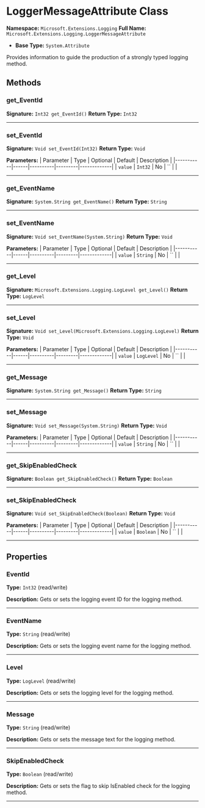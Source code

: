 # LoggerMessageAttribute Class

**Namespace:** `Microsoft.Extensions.Logging`
**Full Name:** `Microsoft.Extensions.Logging.LoggerMessageAttribute`
- **Base Type:** `System.Attribute`

Provides information to guide the production of a strongly typed logging method.

## Methods

### get_EventId

**Signature:** `Int32 get_EventId()`
**Return Type:** `Int32`

---

### set_EventId

**Signature:** `Void set_EventId(Int32)`
**Return Type:** `Void`

**Parameters:**
| Parameter | Type | Optional | Default | Description |
|-----------|------|----------|---------|-------------|
| `value` | `Int32` | No | `` |  |

---

### get_EventName

**Signature:** `System.String get_EventName()`
**Return Type:** `String`

---

### set_EventName

**Signature:** `Void set_EventName(System.String)`
**Return Type:** `Void`

**Parameters:**
| Parameter | Type | Optional | Default | Description |
|-----------|------|----------|---------|-------------|
| `value` | `String` | No | `` |  |

---

### get_Level

**Signature:** `Microsoft.Extensions.Logging.LogLevel get_Level()`
**Return Type:** `LogLevel`

---

### set_Level

**Signature:** `Void set_Level(Microsoft.Extensions.Logging.LogLevel)`
**Return Type:** `Void`

**Parameters:**
| Parameter | Type | Optional | Default | Description |
|-----------|------|----------|---------|-------------|
| `value` | `LogLevel` | No | `` |  |

---

### get_Message

**Signature:** `System.String get_Message()`
**Return Type:** `String`

---

### set_Message

**Signature:** `Void set_Message(System.String)`
**Return Type:** `Void`

**Parameters:**
| Parameter | Type | Optional | Default | Description |
|-----------|------|----------|---------|-------------|
| `value` | `String` | No | `` |  |

---

### get_SkipEnabledCheck

**Signature:** `Boolean get_SkipEnabledCheck()`
**Return Type:** `Boolean`

---

### set_SkipEnabledCheck

**Signature:** `Void set_SkipEnabledCheck(Boolean)`
**Return Type:** `Void`

**Parameters:**
| Parameter | Type | Optional | Default | Description |
|-----------|------|----------|---------|-------------|
| `value` | `Boolean` | No | `` |  |

---

## Properties

### EventId

**Type:** `Int32` (read/write)

**Description:** Gets or sets the logging event ID for the logging method.

---

### EventName

**Type:** `String` (read/write)

**Description:** Gets or sets the logging event name for the logging method.

---

### Level

**Type:** `LogLevel` (read/write)

**Description:** Gets or sets the logging level for the logging method.

---

### Message

**Type:** `String` (read/write)

**Description:** Gets or sets the message text for the logging method.

---

### SkipEnabledCheck

**Type:** `Boolean` (read/write)

**Description:** Gets or sets the flag to skip IsEnabled check for the logging method.

---